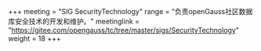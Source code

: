 +++
meeting = "SIG SecurityTechnology"
range = "负责openGauss社区数据库安全技术的开发和维护。"
meetinglink = "https://gitee.com/opengauss/tc/tree/master/sigs/SecurityTechnology"
weight =  18
+++